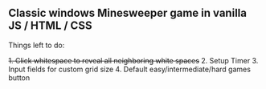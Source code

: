 ## Classic windows Minesweeper game in vanilla JS / HTML / CSS
Things left to do:

~~1. Click whitespace to reveal all neighboring white spaces~~
2. Setup Timer
3. Input fields for custom grid size
4. Default easy/intermediate/hard games button

